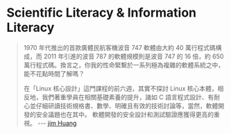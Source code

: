 # Scientific Literacy & Information Literacy


> 1970 年代推出的首款廣體民航客機波音 747 軟體由大約 40 萬行程式碼構成，而 2011 年引進的波音 787 的軟體規模則是波音 747 的 16 倍，約 650 萬行程式碼。換言之，你我的性命緊繫於一系列極為複雜的軟體系統之中，能不花點時間了解嗎？
> 
>在「Linux 核心設計」這門課程的前六週，其實不探討 Linux 核心本體，相反地，我們著重學員在相關基礎素養的提升，諸如 C 語言程式設計、有耐心並仔細研讀技術規格書、數學、明確且有效的技術討論等，當然，軟體開發的安全議題也在其中。
軟體開發的安全設計和測試驗證應獲得更高的重視。
--- [jim Huang](https://www.facebook.com/groups/system.software2025/posts/924955683174567/)


